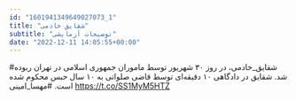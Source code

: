 ```yaml
---
id: "1601941349649027073_1"
title: "شقایق خادمی"
subtitle: "توضیحات آزمایشی"
date: "2022-12-11 14:05:55+00:00"
---
```

#شقایق_خادمی، در روز ۳۰ شهریور توسط ماموران جمهوری اسلامی در تهران ربوده شد. شقایق در دادگاهی ۱۰ دقیقه‌ای توسط قاضی صلواتی به ۱۰ سال حبس محکوم شده است. 
#مهسا_امینی https://t.co/SS1MyM5HTZ
